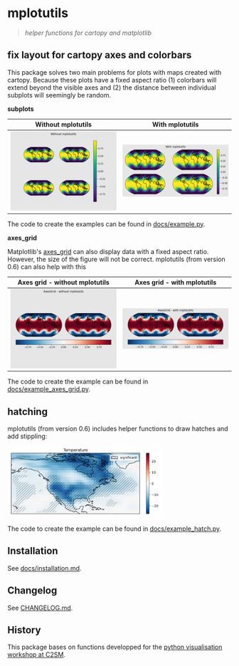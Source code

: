 # mplotutils

> *helper functions for cartopy and matplotlib*

## fix layout for cartopy axes and colorbars

This package solves two main problems for plots with maps created with cartopy. Because these plots have a fixed aspect ratio (1) colorbars will extend beyond the visible axes and (2) the distance between individual subplots will seemingly be random.

**subplots**

Without mplotutils         |  With mplotutils
:-------------------------:|:-------------------------:
<img src="docs/example_no_mpu.png" alt="Without mplotutils" width="250"/> | <img src="docs/example_mpu.png" alt="With mplotutils" width="250"/>

The code to create the examples can be found in [docs/example.py](docs/example.py).


**axes_grid**

Matplotlib's [axes_grid](https://matplotlib.org/stable/users/explain/toolkits/axes_grid.html) can also display data with a fixed aspect ratio. However, the size of the figure will not be correct. mplotutils (from version 0.6) can also help with this

| Axes grid - without mplotutils     | Axes grid - with mplotutils |
| :--------------------------------: | :-------------------------: |
| <img src="docs/example_axes_grid_no_mpu.png" alt="Without mplotutils" width="250"/> | <img src="docs/example_axes_grid_mpu.png" alt="With mplotutils" width="250"/> |

The code to create the example can be found in [docs/example_axes_grid.py](docs/example_axes_grid.py).

## hatching

mplotutils (from version 0.6) includes helper functions to draw hatches and add stippling:

<img src="docs/example_hatch.png" alt="mplotutils hatching" width="350"/>

The code to create the example can be found in [docs/example_hatch.py](docs/example_hatch.py).

## Installation

See [docs/installation.md](docs/installation.md).

## Changelog

See [CHANGELOG.md](CHANGELOG.md).

## History

This package bases on functions developped for the [python visualisation workshop at C2SM](https://github.com/C2SM/pyvis/).
